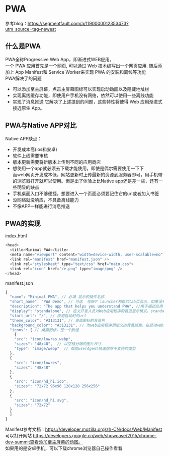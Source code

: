 # PWA
参考blog：https://segmentfault.com/a/1190000012353473?utm_source=tag-newest
## 什么是PWA
PWA全称Progressive Web App，即渐进式WEB应用。  
一个 PWA 应用首先是一个网页, 可以通过 Web 技术编写出一个网页应用. 随后添加上 App Manifest和 Service Worker来实现 PWA 的安装和离线等功能  
PWA解决了的问题
- 可以添加至主屏幕，点击主屏幕图标可以实现启动动画以及隐藏地址栏
- 实现离线缓存功能，即使用户手机没有网络，依然可以使用一些离线功能
- 实现了消息推送
它解决了上述提到的问题，这些特性将使得 Web 应用渐进式接近原生 App。
## PWA与Native APP对比
Native APP缺点：  
- 开发成本高(ios和安卓)
- 软件上线需要审核
- 版本更新需要将新版本上传到不同的应用商店
- 想使用一个app就必须去下载才能使用，即使是偶尔需要使用一下下  
而web网页开发成本低，网站更新时上传最新的资源到服务器即可，用手机带的浏览器打开就可以使用。但是出了体验上比Native app还是差一些，还有一些明显的缺点
- 手机桌面入口不够便捷，想要进入一个页面必须要记住它的url或者加入书签
- 没网络就没响应，不具备离线能力
- 不像APP一样能进行消息推送
## PWA的实现
index.html
```js
<head>
  <title>Minimal PWA</title>
  <meta name="viewport" content="width=device-width, user-scalable=no" />
  <link rel="manifest" href="manifest.json" />
  <link rel="stylesheet" type="text/css" href="main.css">
  <link rel="icon" href="/e.png" type="image/png" />
</head>
```
manifest.json
```js
{
  "name": "Minimal PWA", // 必填 显示的插件名称
  "short_name": "PWA Demo", // 可选  在APP launcher和新的tab页显示，如果没有设置，则使用name
  "description": "The app that helps you understand PWA", //用于描述应用
  "display": "standalone", // 定义开发人员对Web应用程序的首选显示模式。standalone模式会有单独的
  "start_url": "/", // 应用启动时的url
  "theme_color": "#313131", // 桌面图标的背景色
  "background_color": "#313131", // 为web应用程序预定义的背景颜色。在启动web应用程序和加载应用程序的内容之间创建了一个平滑的过渡。
  "icons": [ // 桌面图标，是一个数组
    {
    "src": "icon/lowres.webp",
    "sizes": "48x48",  // 以空格分隔的图片尺寸
    "type": "image/webp"  // 帮助userAgent快速排除不支持的类型
  },
  {
    "src": "icon/lowres",
    "sizes": "48x48"
  },
  {
    "src": "icon/hd_hi.ico",
    "sizes": "72x72 96x96 128x128 256x256"
  },
  {
    "src": "icon/hd_hi.svg",
    "sizes": "72x72"
  }
  ]
}
```
Manifest参考文档：https://developer.mozilla.org/zh-CN/docs/Web/Manifest   
可以打开网站 https://developers.google.cn/web/showcase/2015/chrome-dev-summit查看添加至主屏幕的动图。  
如果用的是安卓手机，可以下载chrome浏览器自己操作看看
